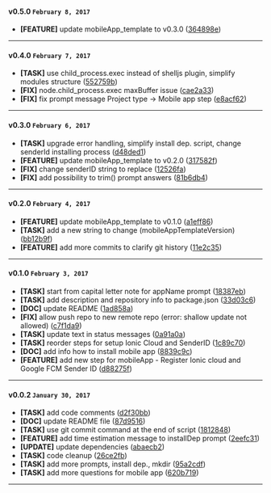 
#### v0.5.0 `February 8, 2017`
- **[FEATURE]** update mobileApp_template to v0.3.0 ([364898e](https://github.com/pixelant/pxa/commit/364898e))

***

#### v0.4.0 `February 7, 2017`
- **[TASK]** use child_process.exec instead of shelljs plugin, simplify modules structure ([552759b](https://github.com/pixelant/pxa/commit/552759b))
- **[FIX]** node.child_process.exec maxBuffer issue ([cae2a33](https://github.com/pixelant/pxa/commit/cae2a33))
- **[FIX]** fix prompt message Project type -> Mobile app step ([e8acf62](https://github.com/pixelant/pxa/commit/e8acf62))

***

#### v0.3.0 `February 6, 2017`
- **[TASK]** upgrade error handling, simplify install dep. script, change senderId installing process ([d48ded1](https://github.com/pixelant/pxa/commit/d48ded1))
- **[FEATURE]** update mobileApp_template to v0.2.0 ([317582f](https://github.com/pixelant/pxa/commit/317582f))
- **[FIX]** change senderID string to replace ([12526fa](https://github.com/pixelant/pxa/commit/12526fa))
- **[FIX]** add possibility to trim() prompt answers ([81b6db4](https://github.com/pixelant/pxa/commit/81b6db4))

***

#### v0.2.0 `February 4, 2017`
- **[FEATURE]** update mobileApp_template to v0.1.0 ([a1eff86](https://github.com/pixelant/pxa/commit/a1eff86))
- **[TASK]** add a new string to change (mobileAppTemplateVersion) ([bb12b9f](https://github.com/pixelant/pxa/commit/bb12b9f))
- **[FEATURE]** add more commits to clarify git history ([11e2c35](https://github.com/pixelant/pxa/commit/11e2c35))

***

#### v0.1.0 `February 3, 2017`
- **[TASK]** start from capital letter note for appName prompt ([18387eb](https://github.com/pixelant/pxa/commit/18387eb))
- **[TASK]** add description and repository info to package.json ([33d03c6](https://github.com/pixelant/pxa/commit/33d03c6))
- **[DOC]** update README ([1ad858a](https://github.com/pixelant/pxa/commit/1ad858a))
- **[FIX]** allow push repo to new remote repo (error: shallow update not allowed) ([c7f1da9](https://github.com/pixelant/pxa/commit/c7f1da9))
- **[TASK]** update text in status messages ([0a91a0a](https://github.com/pixelant/pxa/commit/0a91a0a))
- **[TASK]** reorder steps for setup Ionic Cloud and SenderID ([1c89c70](https://github.com/pixelant/pxa/commit/1c89c70))
- **[DOC]** add info how to install mobile app ([8839c9c](https://github.com/pixelant/pxa/commit/8839c9c))
- **[FEATURE]** add new step for mobileApp - Register Ionic cloud and Google FCM Sender ID ([d88275f](https://github.com/pixelant/pxa/commit/d88275f))

***

#### v0.0.2 `January 30, 2017`
- **[TASK]** add code comments ([d2f30bb](https://github.com/pixelant/pxa/commit/d2f30bb))
- **[DOC]** update README file ([87d9516](https://github.com/pixelant/pxa/commit/87d9516))
- **[TASK]** use git commit command at the end of script ([1812848](https://github.com/pixelant/pxa/commit/1812848))
- **[FEATURE]** add time estimation message to installDep prompt ([2eefc31](https://github.com/pixelant/pxa/commit/2eefc31))
- **[UPDATE]** update dependencies ([abaecb2](https://github.com/pixelant/pxa/commit/abaecb2))
- **[TASK]** code cleanup ([26ce2fb](https://github.com/pixelant/pxa/commit/26ce2fb))
- **[TASK]** add more prompts, install dep., mkdir ([95a2cdf](https://github.com/pixelant/pxa/commit/95a2cdf))
- **[TASK]** add more questions for mobile app ([620b719](https://github.com/pixelant/pxa/commit/620b719))

***
